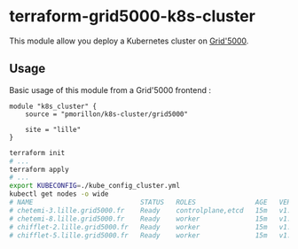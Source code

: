 # terraform-grid5000-k8s-cluster

This module allow you deploy a Kubernetes cluster on [Grid'5000](https://www.grid5000.fr).

## Usage

Basic usage of this module from a Grid'5000 frontend :

```hcl
module "k8s_cluster" {
    source = "pmorillon/k8s-cluster/grid5000"

    site = "lille"
}
```

```sh
terraform init
# ...
terraform apply
# ...
export KUBECONFIG=./kube_config_cluster.yml
kubectl get nodes -o wide  
# NAME                           STATUS   ROLES               AGE   VERSION   INTERNAL-IP   EXTERNAL-IP   OS-IMAGE                       KERNEL-VERSION    CONTAINER-RUNTIME
# chetemi-3.lille.grid5000.fr    Ready    controlplane,etcd   15m   v1.19.4   172.16.37.3   <none>        Debian GNU/Linux 10 (buster)   4.19.0-13-amd64   docker://19.3.14
# chetemi-8.lille.grid5000.fr    Ready    worker              15m   v1.19.4   172.16.37.8   <none>        Debian GNU/Linux 10 (buster)   4.19.0-13-amd64   docker://19.3.14
# chifflet-2.lille.grid5000.fr   Ready    worker              15m   v1.19.4   172.16.38.2   <none>        Debian GNU/Linux 10 (buster)   4.19.0-13-amd64   docker://19.3.14
# chifflet-5.lille.grid5000.fr   Ready    worker              15m   v1.19.4   172.16.38.5   <none>        Debian GNU/Linux 10 (buster)   4.19.0-13-amd64   docker://19.3.14
```